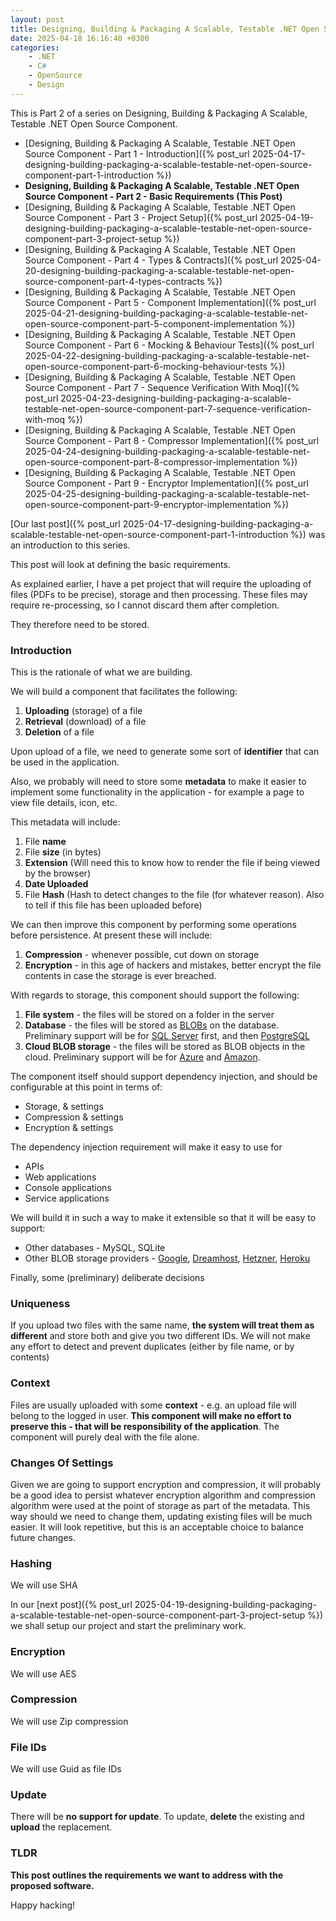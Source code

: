```yaml
---
layout: post
title: Designing, Building & Packaging A Scalable, Testable .NET Open Source Component - Part 2 - Basic Requirements
date: 2025-04-18 16:16:40 +0300
categories:
    - .NET
    - C#
    - OpenSource
    - Design
---
```


This is Part 2 of a series on Designing, Building & Packaging A Scalable, Testable .NET Open Source Component.

- [Designing, Building & Packaging A Scalable, Testable .NET Open Source Component - Part 1 - Introduction]({% post_url 2025-04-17-designing-building-packaging-a-scalable-testable-net-open-source-component-part-1-introduction %})
- **Designing, Building & Packaging A Scalable, Testable .NET Open Source Component - Part 2 - Basic Requirements (This Post)**
- [Designing, Building & Packaging A Scalable, Testable .NET Open Source Component - Part 3 - Project Setup]({% post_url 2025-04-19-designing-building-packaging-a-scalable-testable-net-open-source-component-part-3-project-setup %})
- [Designing, Building & Packaging A Scalable, Testable .NET Open Source Component - Part 4 - Types & Contracts]({% post_url 2025-04-20-designing-building-packaging-a-scalable-testable-net-open-source-component-part-4-types-contracts %})
- [Designing, Building & Packaging A Scalable, Testable .NET Open Source Component - Part 5 - Component Implementation]({% post_url 2025-04-21-designing-building-packaging-a-scalable-testable-net-open-source-component-part-5-component-implementation %})
- [Designing, Building & Packaging A Scalable, Testable .NET Open Source Component - Part 6 - Mocking & Behaviour Tests]({% post_url 2025-04-22-designing-building-packaging-a-scalable-testable-net-open-source-component-part-6-mocking-behaviour-tests %})
- [Designing, Building & Packaging A Scalable, Testable .NET Open Source Component - Part 7 - Sequence Verification With Moq]({% post_url 2025-04-23-designing-building-packaging-a-scalable-testable-net-open-source-component-part-7-sequence-verification-with-moq %})
- [Designing, Building & Packaging A Scalable, Testable .NET Open Source Component - Part 8 - Compressor Implementation]({% post_url 2025-04-24-designing-building-packaging-a-scalable-testable-net-open-source-component-part-8-compressor-implementation %})
- [Designing, Building & Packaging A Scalable, Testable .NET Open Source Component - Part 9 - Encryptor Implementation]({% post_url 2025-04-25-designing-building-packaging-a-scalable-testable-net-open-source-component-part-9-encryptor-implementation %})

[Our last post]({% post_url 2025-04-17-designing-building-packaging-a-scalable-testable-net-open-source-component-part-1-introduction %}) was an introduction to this series.

This post will look at defining the basic requirements.

As explained earlier, I have a pet project that will require the uploading of files (PDFs to be precise), storage and then processing. These files may require re-processing, so I cannot discard them after completion.

They therefore need to be stored.

### Introduction

This is the rationale of what we are building.

We will build a component that facilitates the following:

1. **Uploading** (storage) of a file
2. **Retrieval** (download) of a file
3. **Deletion** of a file

Upon upload of a file, we need to generate some sort of **identifier** that can be used in the application.

Also, we probably will need to store some **metadata** to make it easier to implement some functionality in the application - for example a page to view file details, icon, etc.

This metadata will include:

1. File **name**
2. File **size** (in bytes)
3. **Extension** (Will need this to know how to render the file if being viewed by the browser)
4. **Date Uploaded**
5. File **Hash** (Hash to detect changes to the file (for whatever reason). Also to tell if this file has been uploaded before)

We can then improve this component by performing some operations before persistence. At present these will include:

1. **Compression** - whenever possible, cut down on storage
2. **Encryption** - in this age of hackers and mistakes, better encrypt the file contents in case the storage is ever breached.

With regards to storage, this component should support the following:

1. **File system** - the files will be stored on a folder in the server
2. **Database** - the files will be stored as [BLOBs](https://en.wikipedia.org/wiki/Binary_blob) on the database. Preliminary support will be for [SQL Server](https://www.microsoft.com/en-us/sql-server) first, and then [PostgreSQL](https://www.postgresql.org/)
3. **Cloud BLOB storage** - the files will be stored as BLOB objects in the cloud. Preliminary support will be for [Azure](https://azure.microsoft.com/en-us/) and [Amazon](https://aws.amazon.com/).

The component itself should support dependency injection, and should be configurable at this point in terms of:

- Storage, & settings
- Compression & settings
- Encryption & settings

The dependency injection requirement will make it easy to use for

- APIs
- Web applications
- Console applications
- Service applications

 We will build it in such a way to make it extensible so that it will be easy to support:

- Other databases - MySQL, SQLite
- Other BLOB storage providers - [Google](https://cloud.google.com/), [Dreamhost](https://www.dreamhost.com/cloud/storage/), [Hetzner](https://www.hetzner.com/storage/object-storage/), [Heroku](https://elements.heroku.com/addons/ah-s3-object-storage-stackhero)

Finally, some (preliminary) deliberate decisions

### Uniqueness

If you upload two files with the same name, **the system will treat them as different** and store both and give you two different IDs. We will not make any effort to detect and prevent duplicates (either by file name, or by contents)

### Context

Files are usually uploaded with some **context** - e.g. an upload file will belong to the logged in user. **This component will make no effort to preserve this - that will be responsibility of the application**. The component will purely deal with the file alone.

### Changes Of Settings

Given we are going to support encryption and compression, it will probably be a good idea to persist whatever encryption algorithm and compression algorithm were used at the point of storage as part of the metadata. This way should we need to change them, updating existing files will be much easier. It will look repetitive, but this is an acceptable choice to balance future changes.

### Hashing

We will use SHA

In our [next post]({% post_url 2025-04-19-designing-building-packaging-a-scalable-testable-net-open-source-component-part-3-project-setup %}) we shall setup our project and start the preliminary work.

### Encryption

We will use AES

### Compression

We will use Zip compression

### File IDs

We will use Guid as file IDs

### Update

There will be **no support for update**. To update, **delete** the existing and **upload** the replacement.

### TLDR

**This post outlines the requirements we want to address with the proposed software.**

Happy hacking!
